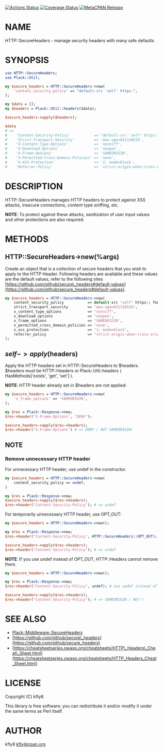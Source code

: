 [![Actions Status](https://github.com/kfly8/p5-HTTP-SecureHeaders/actions/workflows/test.yml/badge.svg)](https://github.com/kfly8/p5-HTTP-SecureHeaders/actions) [![Coverage Status](https://img.shields.io/coveralls/kfly8/p5-HTTP-SecureHeaders/main.svg?style=flat)](https://coveralls.io/r/kfly8/p5-HTTP-SecureHeaders?branch=main) [![MetaCPAN Release](https://badge.fury.io/pl/HTTP-SecureHeaders.svg)](https://metacpan.org/release/HTTP-SecureHeaders)
# NAME

HTTP::SecureHeaders - manage security headers with many safe defaults

# SYNOPSIS

```perl
use HTTP::SecureHeaders;
use Plack::Util;

my $secure_headers = HTTP::SecureHeaders->new(
    'content_security_policy' => "default-src 'self' https:",
);

my $data = [];
my $headers = Plack::Util::headers($data);

$secure_headers->apply($headers);

$data
# =>
#    'Content-Security-Policy'           => "default-src 'self' https:",
#    'Strict-Transport-Security'         => 'max-age=631138519',
#    'X-Content-Type-Options'            => 'nosniff',
#    'X-Download-Options'                => 'noopen',
#    'X-Frame-Options'                   => 'SAMEORIGIN',
#    'X-Permitted-Cross-Domain-Policies' => 'none',
#    'X-XSS-Protection'                  => '1; mode=block',
#    'Referrer-Policy'                   => 'strict-origin-when-cross-origin',
```

# DESCRIPTION

HTTP::SecureHeaders manages HTTP headers to protect against XSS attacks, insecure connections, content type sniffing, etc.

**NOTE**: To protect against these attacks, sanitization of user input values and other protections are also required.

# METHODS

## HTTP::SecureHeaders->new(%args)

Create an object that is a collection of secure headers that you wish to apply to the HTTP Header. Following headers are available and these values are the default values, refer to the following sites [https://github.com/github/secure\_headers#default-values](https://github.com/github/secure_headers#default-values).

```perl
my $secure_headers = HTTP::SecureHeaders->new(
    content_security_policy           => default-src 'self' https:; font-src 'self' https: data:; img-src 'self' https: data:; object-src 'none'; script-src https:; style-src 'self' https: 'unsafe-inline',
    strict_transport_security         => 'max-age=631138519',
    x_content_type_options            => 'nosniff',
    x_download_options                => 'noopen',
    x_frame_options                   => 'SAMEORIGIN',
    x_permitted_cross_domain_policies => 'none',
    x_xss_protection                  => '1; mode=block',
    referrer_policy                   => 'strict-origin-when-cross-origin',
);
```

## $self->apply($headers)

Apply the HTTP headers set in HTTP::SecureHeaders to $headers.
$headers must be HTTP::Headers or Plack::Util::headers ( HasMethods\['exists', 'get', 'set'\] ).

**NOTE**: HTTP header already set in $headers are not applied:

```perl
my $secure_headers = HTTP::SecureHeaders->new(
    'x_frame_options' => 'SAMEORIGIN',
);

my $res = Plack::Response->new;
$res->header('X-Frame-Options', 'DENY');

$secure_headers->apply($res->headers);
$res->header('X-Frame-Options') # => DENY / NOT SAMEORIGIN!
```

## NOTE

### Remove unnecessary HTTP header

For unnecessary HTTP header, use undef in the constructor.

```perl
my $secure_headers = HTTP::SecureHeaders->new(
    content_security_policy => undef,
)

my $res = Plack::Response->new;
$secure_headers->apply($res->headers);
$res->header('Content-Security-Policy'); # => undef
```

For temporarily unnecessary HTTP header, use OPT\_OUT:

```perl
my $secure_headers = HTTP::SecureHeaders->new();

my $res = Plack::Response->new;
$res->header('Content-Security-Policy', HTTP::SecureHeaders::OPT_OUT);

$secure_headers->apply($res->headers);
$res->header('Content-Security-Policy'); # => undef
```

**NOTE**: If you use undef instead of OPT\_OUT, HTTP::Headers cannot remove them.

```perl
my $secure_headers = HTTP::SecureHeaders->new();

my $res = Plack::Response->new;
$res->header('Content-Security-Policy', undef); # use undef instead of OPT_OUT

$secure_headers->apply($res->headers);
$res->header('Content-Security-Policy'); # => SAMEORIGIN / NO!!!
```

# SEE ALSO

- [Plack::Middleware::SecureHeaders](https://metacpan.org/pod/Plack%3A%3AMiddleware%3A%3ASecureHeaders)
- [https://github.com/github/secure\_headers](https://github.com/github/secure_headers)
- [https://cheatsheetseries.owasp.org/cheatsheets/HTTP\_Headers\_Cheat\_Sheet.html](https://cheatsheetseries.owasp.org/cheatsheets/HTTP_Headers_Cheat_Sheet.html)

# LICENSE

Copyright (C) kfly8.

This library is free software; you can redistribute it and/or modify
it under the same terms as Perl itself.

# AUTHOR

kfly8 <kfly@cpan.org>
